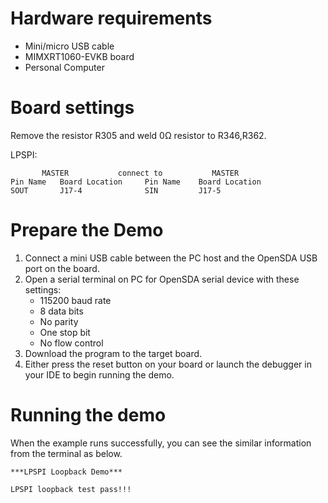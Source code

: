 Hardware requirements
=====================
- Mini/micro USB cable
- MIMXRT1060-EVKB board
- Personal Computer

Board settings
============
Remove the resistor R305 and weld 0Ω resistor to R346,R362.

LPSPI:
~~~~~~~~~~~~~~~~~~~~~~~~~~~~~~~~~~~~~~~~~~~~~~~~~~~~~~
       MASTER           connect to           MASTER
Pin Name   Board Location     Pin Name    Board Location
SOUT       J17-4              SIN         J17-5
~~~~~~~~~~~~~~~~~~~~~~~~~~~~~~~~~~~~~~~~~~~~~~~~~~~~~~

Prepare the Demo
================
1. Connect a mini USB cable between the PC host and the OpenSDA USB port on the board.
2. Open a serial terminal on PC for OpenSDA serial device with these settings:
    - 115200 baud rate
    - 8 data bits
    - No parity
    - One stop bit
    - No flow control
3. Download the program to the target board.
4. Either press the reset button on your board or launch the debugger in your IDE to begin running
   the demo.

Running the demo
================
When the example runs successfully, you can see the similar information from the terminal as below.

~~~~~~~~~~~~~~~~~~~~~~~~~~~~
***LPSPI Loopback Demo***

LPSPI loopback test pass!!!
~~~~~~~~~~~~~~~~~~~~~~~~~~~~
